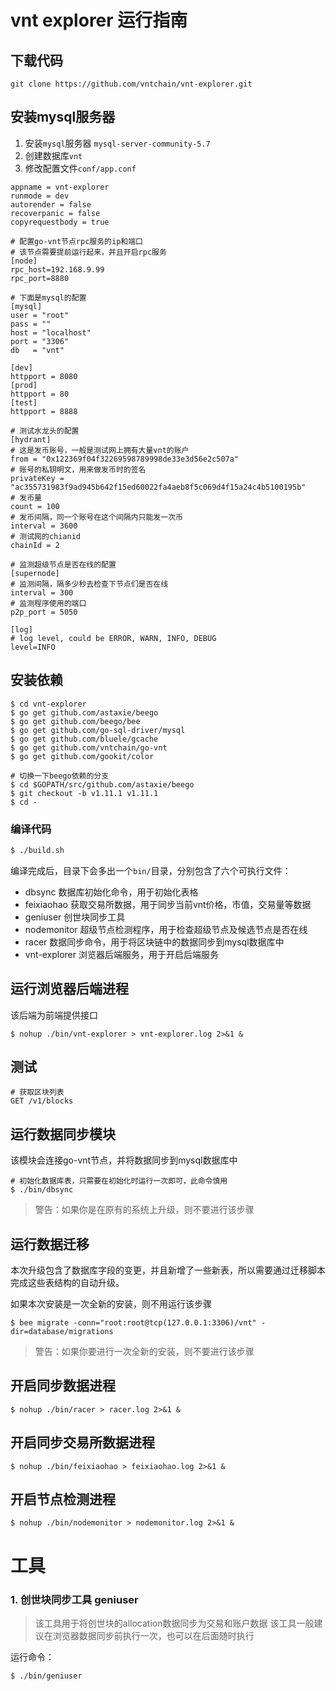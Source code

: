 # vnt explorer 运行指南

## 下载代码
```
git clone https://github.com/vntchain/vnt-explorer.git
```

## 安装mysql服务器
1. 安装`mysql`服务器 `mysql-server-community-5.7`
2. 创建数据库`vnt`
3. 修改配置文件`conf/app.conf`

```$xslt
appname = vnt-explorer
runmode = dev
autorender = false
recoverpanic = false
copyrequestbody = true

# 配置go-vnt节点rpc服务的ip和端口
# 该节点需要提前运行起来，并且开启rpc服务
[node]
rpc_host=192.168.9.99
rpc_port=8880

# 下面是mysql的配置
[mysql]
user = "root"
pass = ""
host = "localhost"
port = "3306"
db   = "vnt"

[dev]
httpport = 8080
[prod]
httpport = 80
[test]
httpport = 8888

# 测试水龙头的配置
[hydrant]
# 这是发币账号，一般是测试网上拥有大量vnt的账户
from = "0x122369f04f32269598789998de33e3d56e2c507a"
# 账号的私钥明文，用来做发币时的签名
privateKey = "ac355731983f9ad945b642f15ed60022fa4aeb8f5c069d4f15a24c4b5100195b"
# 发币量
count = 100
# 发币间隔，同一个账号在这个间隔内只能发一次币
interval = 3600
# 测试网的chianid
chainId = 2

# 监测超级节点是否在线的配置
[supernode]
# 监测间隔，隔多少秒去检查下节点们是否在线
interval = 300
# 监测程序使用的端口
p2p_port = 5050

[log]
# log level, could be ERROR, WARN, INFO, DEBUG
level=INFO

```

## 安装依赖
```
$ cd vnt-explorer
$ go get github.com/astaxie/beego
$ go get github.com/beego/bee
$ go get github.com/go-sql-driver/mysql
$ go get github.com/bluele/gcache
$ go get github.com/vntchain/go-vnt
$ go get github.com/gookit/color

# 切换一下beego依赖的分支
$ cd $GOPATH/src/github.com/astaxie/beego
$ git checkout -b v1.11.1 v1.11.1
$ cd -
```

### 编译代码
```bash
$ ./build.sh
```
编译完成后，目录下会多出一个`bin/`目录，分别包含了六个可执行文件：
* dbsync 数据库初始化命令，用于初始化表格
* feixiaohao 获取交易所数据，用于同步当前vnt价格，市值，交易量等数据
* geniuser 创世块同步工具
* nodemonitor 超级节点检测程序，用于检查超级节点及候选节点是否在线
* racer 数据同步命令，用于将区块链中的数据同步到mysql数据库中
* vnt-explorer 浏览器后端服务，用于开启后端服务

## 运行浏览器后端进程

该后端为前端提供接口

```
$ nohup ./bin/vnt-explorer > vnt-explorer.log 2>&1 &
```

## 测试
```
# 获取区块列表
GET /v1/blocks
```
## 运行数据同步模块

该模块会连接go-vnt节点，并将数据同步到mysql数据库中

```
# 初始化数据库表，只需要在初始化时运行一次即可，此命令慎用
$ ./bin/dbsync
```
> 警告：如果你是在原有的系统上升级，则不要进行该步骤

## 运行数据迁移
本次升级包含了数据库字段的变更，并且新增了一些新表，所以需要通过迁移脚本完成这些表结构的自动升级。

如果本次安装是一次全新的安装，则不用运行该步骤
```
$ bee migrate -conn="root:root@tcp(127.0.0.1:3306)/vnt" -dir=database/migrations
```
> 警告：如果你要进行一次全新的安装，则不要进行该步骤


## 开启同步数据进程
```
$ nohup ./bin/racer > racer.log 2>&1 &
```

## 开启同步交易所数据进程
```
$ nohup ./bin/feixiaohao > feixiaohao.log 2>&1 &
```

## 开启节点检测进程
```
$ nohup ./bin/nodemonitor > nodemonitor.log 2>&1 &
```

# 工具
### 1. 创世块同步工具 geniuser
> 该工具用于将创世块的allocation数据同步为交易和账户数据
> 该工具一般建议在浏览器数据同步前执行一次，也可以在后面随时执行

运行命令：
```bash
$ ./bin/geniuser
```